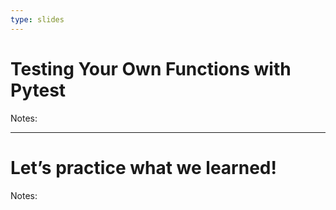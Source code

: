 ```yaml
---
type: slides
---
```


# Testing Your Own Functions with Pytest

Notes: <br>

---

# Let’s practice what we learned\!

Notes: <br>
